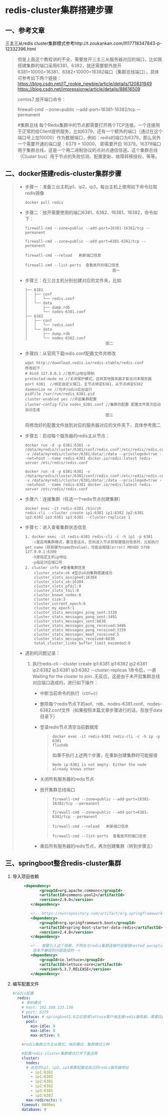 # redis-cluster集群搭建步骤

## 一、参考文章

三主三从redis cluster集群模式参考http://t.zoukankan.com/lfl17718347843-p-12332396.html

> 但是上面这个教程讲的不全，需要放开三主三从服务器对应的端口，比如我搭建集群的端口采用6381、6382，就还需要额外放开6381+10000=16381、6382+10000=16382端口（集群总线端口），具体可参考如下两个链接：
> https://blog.csdn.net/IT_rookie_newbie/article/details/120831949
> https://blog.csdn.net/impressionw/article/details/88616509
>
> 
>
> centos7 放开端口命令：
>
> firewall-cmd --zone=public --add-port=16381-16382/tcp --permanent
>
> #集群总线
> 每个Redis集群中的节点都需要打开两个TCP连接。一个连接用于正常的给Client提供服务，比如6379，还有一个额外的端口（通过在这个端口号上加10000）作为数据端口，例如：redis的端口为6379，那么另外一个需要开通的端口是：6379 + 10000， 即需要开启 16379。16379端口用于集群总线，这是一个用二进制协议的点对点通信信道。这个集群总线（Cluster bus）用于节点的失败侦测、配置更新、故障转移授权，等等。

## 二、docker搭建redis-cluster集群步骤

> - 步骤一：准备三台主机ip1、ip2、ip3，每台主机上使用如下命令拉取redis镜像
>
>   ~~~
>   docker pull redis
>   ~~~
>
>   
>
> - 步骤二：放开需要使用的端口6381、6382、16381、16382，命令如下：
>
>   ~~~
>   firewall-cmd --zone=public --add-port=16381-16382/tcp --permanent
>   
>   firewall-cmd --zone=public --add-port=6381-6382/tcp --permanent
>   
>   firewall-cmd --reload   刷新端口信息
>   
>   firewall-cmd --list-ports  查看放开的端口信息
>                                          图一
>   ~~~
>
>   
>
> - 步骤三：在三台主机分别创建对应的文件夹，比如
>
>   ~~~
>   ├── 6381
>   │   ├── conf
>   │   │   └── redis.conf
>   │   └── data
>   │       ├── dump.rdb
>   │       └── nodes-6381.conf
>   ├── 6382
>   │   ├── conf
>   │   │   └── redis.conf
>   │   └── data
>   │       ├── dump.rdb
>   │       └── nodes-6382.conf
>                                       图二
>   ~~~
>
>   
>
> - 步骤四：从官网下载redis.conf配置文件并修改
>
>   ```
>   wget http://download.redis.io/redis-stable/redis.conf
>   修改如下：
>   # bind 127.0.0.1 //放开ip地址限制
>   protected-mode no //关闭保护模式，这样其他服务器才能访问本服务器
>   port 6381  //绑定自定义端口，主节点绑定6381，从节点绑定6382
>   daemonize no //允许redis后台运行
>   pidfile /var/run/redis_6381.pid
>   cluster-enabled yes //开启集群配置
>   cluster-config-file nodes_6381.conf //集群的配置 配置文件首次启动自动生成
>                                       图三
>   ```
>
>   将修改好的配置文件放到对应的服务器对应的文件夹下，具体参考图二
>
> - 步骤五：启动每个服务器的redis主从节点：
>
>   ~~~
>   docker run -d -p 6381:6381 -v /data/myredis/cluster/6381/conf/redis.conf:/etc/redis/redis.conf -v /data/myredis/cluster/6381/data/:/data --privileged=true --net=host --name redis-6381 docker.io/redis:latest redis-server /etc/redis/redis.conf
>   
>   docker run -d -p 6381:6381 -v /data/myredis/cluster/6381/conf/redis.conf:/etc/redis/redis.conf -v /data/myredis/cluster/6381/data/:/data --privileged=true --net=host --name redis-6381 docker.io/redis:latest redis-server /etc/redis/redis.conf
>   ~~~
>
> - 步骤六：连接集群（任选一个redis节点创建集群）
>
>   ~~~
>   docker exec -it redis-6381 /bin/sh
>   redis-cli --cluster create ip1:6381 ip1:6382 ip2:6381 ip2:6382 ip3:6381 ip3:6382 --cluster-replicas 1
>   ~~~
>
> - 步骤七：进入查看集群状态信息
>
>   ~~~
>   1. docker exec -it redis-6381 redis-cli -c -h ip1 -p 6381
>      -c是启用集群模式，要注意这点，否则进入节点获取键值对信息时，比如执行get name（获取键为name的value），可能会报错(error) MOVED 5798 127.0.0.1:6380
>      -h是指定主机ip地址
>      -p指定对应端口号
>   2. cluster info #查看集群信息
>       cluster_state:ok #显示ok则集群搭建成功
>       cluster_slots_assigned:16384
>       cluster_slots_ok:16384
>       cluster_slots_pfail:0
>       cluster_slots_fail:0
>       cluster_known_nodes:6
>       cluster_size:3
>       cluster_current_epoch:6
>       cluster_my_epoch:1
>       cluster_stats_messages_ping_sent:3339
>       cluster_stats_messages_pong_sent:3491
>       cluster_stats_messages_sent:6830
>       cluster_stats_messages_ping_received:3486
>       cluster_stats_messages_pong_received:3339
>       cluster_stats_messages_meet_received:5
>       cluster_stats_messages_received:6830
>       total_cluster_links_buffer_limit_exceeded:0
>   
>   ~~~
>
> - 遇到的问题记录：
>
>   1. 执行redis-cli --cluster create ip1:6381 ip1:6382 ip2:6381 ip2:6382 ip3:6381 ip3:6382 --cluster-replicas 1命令后，一直Waiting for the cluster to join..无反应，这是由于未开启集群总线对应端口造成的，进行如下操作：
>
>      - 中断当前命令的执行（ctrl+c）
>
>      - 删除每个redis节点下的aof、rdb、nodes-6381.conf、nodes-6382.conf文件（如果按照本篇文章步骤进行的话，存放于data目录下）
>
>      - 登录redis节点清空当前数据库
>
>        > ~~~
>        > docker exec -it redis-6381 redis-cli -c -h ip -p 6381
>        > flushdb
>        > ~~~
>        >
>        > 如果不执行上述两个步骤，在重新创建集群时可能报错
>        >
>        > ~~~
>        > Node ip:6381 is not empty. Either the node already knows other
>        > ~~~
>        >
>        > 
>
>      - 关闭所有服务器的redis节点
>
>      - 放开集群总线端口
>
>        > ~~~
>        > firewall-cmd --zone=public --add-port=16381-16382/tcp --permanent
>        > 
>        > firewall-cmd --zone=public --add-port=6381-6382/tcp --permanent
>        > 
>        > firewall-cmd --reload   刷新端口信息
>        > 
>        > firewall-cmd --list-ports  查看放开的端口信息
>        > ~~~
>
>      - 重启所有服务器的redis节点，再次创建集群（转到步骤五）

## 三、springboot整合redis-cluster集群

1. 导入项目依赖

   ~~~xml
   		<dependency>
               <groupId>org.apache.commons</groupId>
               <artifactId>commons-pool2</artifactId>
               <version>2.9.0</version>
           </dependency>
   
           <!-- https://mvnrepository.com/artifact/org.springframework.boot/spring-boot-starter-data-redis -->
           <dependency>
               <groupId>org.springframework.boot</groupId>
               <artifactId>spring-boot-starter-data-redis</artifactId>
               <version>2.4.0</version>
           </dependency>
   
           <!-- 需要引入这个依赖，不然在与redis集群连接时会报错nested exception is io.lettuce.core.RedisConnectionException: Unable to connect to
            版本不兼容的问题造成的-->
           <dependency>
               <groupId>io.lettuce</groupId>
               <artifactId>lettuce-core</artifactId>
               <version>5.3.7.RELEASE</version>
           </dependency>
   ~~~

2. 编写配置文件

   ~~~yaml
   #redis配置
     redis:
       # 单机模式
       # host: 192.168.133.130
       # port: 6379
       lettuce: # springboot2.0之后使用lettuce客户端连接redis服务器，需要在pom文件中引入相应依赖
         pool:
           min-idle: 0
           max-idle: 8
           max-active: 8
   
       #redis集群分为主从模式、哨兵模式、集群模式三种
   
       #配置redis-cluster集群模式打开下面注释
       cluster:
         nodes:
         # 此处的ip1、ip2、ip3需要配置成自己的redis服务器地址
           - ip1:6381
           - ip1:6382
           - ip2:6381
           - ip2:6382
           - ip3:6381
           - ip3:6382
         max-redirects: 5
       timeout: 6000ms
       database: 0
   ~~~

   